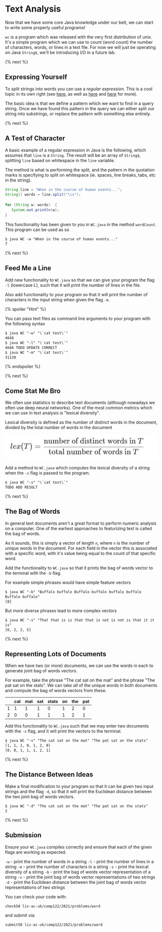 # Text Analysis

Now that we have some core Java knowledge under our belt, we can start to write some properly useful programs!

`wc` is a program which was released with the very first distribution of unix. It's a simple program which we can use to count (*w*ord *c*ount) the number of characters, words, or lines in a text file. For now we will just be operating on Java `String`s, we'll be introducing I/O in a future lab.

{% next %}

## Expressing Yourself

To split strings into words you can use a *regular expression*. This is a cool topic in its own right (see [here](https://en.wikipedia.org/wiki/Regular_expression), as well as [here](https://docs.oracle.com/javase/tutorial/essential/regex/) and [here](https://www.javatpoint.com/java-regex) for more). 

The basic idea is that we define a pattern which we want to find in a query string. Once we have found this pattern in the query we can either split our string into substrings, or replace the pattern with something else entirely.


{% next %}

## A Test of Character

A basic example of a regular expression in Java is the following, which assumes that `line` is a `String`. The result will be an array of `String`s, splitting `line` based on whitespace in the `line` variable. 

The method is what is performing the split, and the pattern in the quotation marks is specifying to split on whitespace (ie. spaces, line breaks, tabs, etc in the string).

```java
String line = "When in the course of human events...";
String[] words = line.split("\\s");

for (String w: words)  {
   System.out.println(w);
}
```

This functionality has been given to you in `WC.java` in the method `wordCount`. This program can be used as so 

```
$ java WC -w "When in the course of human events..."
7
```

{% next %}

## Feed Me a Line

Add new functionality to `WC.java` so that we can give your program the flag `-l` (lowercase L), such that it will print the number of lines in the file. 

Also add functionality to your program so that it will print the number of characters in the input string when given the flag `-m`. 

{% spoiler "Hint" %}

You can pass text files as command line arguments to your program with the following syntax

```
$ java WC "-w" "\`cat test\`"
4648
$ java WC "-l" "\`cat test\`"
4648 TODO UPDATE CORRECT
$ java WC "-m" "\`cat test\`"
31120
```

{% endspoiler %}

{% next %}

## Come Stat Me Bro

We often use statistics to describe text documents (although nowadays we often use deep neural networks). One of the most common metrics which we can use in text analysis is "lexical diversity".

Lexical diversity is defined as the number of distinct words in the document, divided by the total number of words in the document

![LexicalDiversity](img/LexicalDiversity.jpg)

Add a method to `WC.java` which computes the lexical diversity of a string when the `-s` flag is passed to the program.

```
$ java WC "-s" "\`cat test\`"
TODO ADD RESULT
```

{% next %}

## The Bag of Words

In general text documents aren't a great format to perform numeric analysis on a computer. One of the earliest approaches to featurizing text is called the bag of words. 

As it sounds, this is simply a vector of length `n`, where `n` is the number of unique words in the document. For each field in the vector this is associated with a specific word, with it's value being equal to the count of that specific word. 

Add the functionality to `WC.java` so that it prints the bag of words vector to the terminal with the `-b` flag. 

For example simple phrases would have simple feature vectors

```
$ java WC "-b" "Buffalo buffalo Buffalo buffalo buffalo buffalo Buffalo buffalo"
[8]
```

But more diverse phrases lead to more complex vectors

```
$ java WC "-s" "That that is is that that is not is not is that it it is"
[6, 2, 2, 5]
```

{% next %}

## Representing Lots of Documents

When we have two (or more) documents, we can use the words in each to generate joint bag of words vectors. 

For example, take the phrase "The cat sat on the mat" and the phrase "The pat sat on the stats". We can take *all* of the unique words in both documents and compute the bag of words vectors from these.

|    | cat | mat | sat | stats | on | the | pat |
| -- | --- | --- | --- | ----- | -- | --- | --- |
| 1  | 1   |  1  |  1  |   0   |  1 |  2  |  0  |
| 2  | 0   |  0  |  1  |   1   |  1 |  2  |  1  |


Add this functionality to `WC.java` such that we may enter two documents with the `-v` flag, and it will print the vectors to the terminal.

```
$ java WC "-v" "The cat sat on the mat" "The pat sat on the stats"
[1, 1, 1, 0, 1, 2, 0]
[0, 0, 1, 1, 1, 2, 1]
```

{% next %}
## The Distance Between Ideas

Make a final modification to your program so that it can be given two input strings and the flag `-d`, so that it will print the Euclidean distance between the two joint bag of words vectors. 

```
$ java WC "-d" "The cat sat on the mat" "The pat sat on the stats"
2
```

{% next %}

## Submission

Ensure your `WC.java` compiles correctly and ensure that each of the given flags are working as expected. 

`-w` - print the number of words in a string
`-l` - print the number of lines in a string
`-m` - print the number of characters in a string
`-s` - print the lexical diversity of a string
`-b` - print the bag of words vector representation of a string
`-v` - print the joint bag of words vector representations of two strings
`-d` - print the Euclidean distance between the joint bag of words vector representations of two strings

You can check your code with:

```
check50 liv-ac-uk/comp122/2021/problems/word
```

and submit via:

```
submit50 liv-ac-uk/comp122/2021/problems/word
```




































